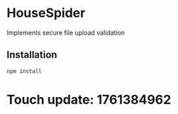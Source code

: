 # HouseSpider

Implements secure file upload validation

## Installation

```bash
npm install
```

# Touch update: 1761384962
